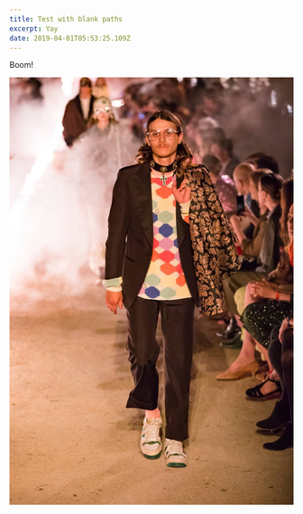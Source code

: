 ```yaml
---
title: Test with blank paths
excerpt: Yay
date: 2019-04-01T05:53:25.109Z
---
```

Boom!



![](/diaryphotogalleryvertical_fs-s91-111_001_default.jpg)
